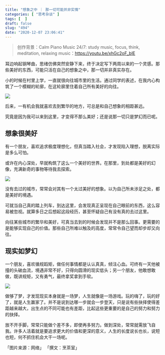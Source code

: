 ```yaml
---
title: "想象之中 ｜ 那一切可能并非实情"
categories: [ "思考杂谈" ]
tags: [  ]
draft: false
slug: "494"
date: "2020-12-07 23:06:41"
---
```



> 创作背景：Calm Piano Music 24/7: study music, focus, think, meditation, relaxing music：https://youtu.be/xhGc2oF_blE

耳边响起钢琴曲，思绪仿佛突然安静下来，终于决定写下两周以来的一个灵感。那些美好的东西，可能只活在自己的想象之中，那一切并非真实存在。

小的时候在村里上学，一直就很向往城市里的生活。通过同学的表述，在我内心构筑了一个模糊的轮廓，在这轮廓里住着自己所有美好的向往。

![](https://imagehost-cdn.frytea.com/images/2020/12/07/20201207230410d817453bb2d51dc4.png)

后来，一有机会我就喜欢去到繁华的地方，可总是和自己想象的相距甚远。

究竟是因为我可以来到这里，才变得不那么美好；还是说那一切只是梦幻而已呢。

## 想象很美好

有一个朋友，喜欢追求极度理想化，但真当踏入社会，才发现陷入理想，脱离实际是多么可怕。

或许在内心深处，早就构筑了这么一个美好的世界。在那里，到处都是美好的幻像，充满新奇的事物等待我去探索。

![](https://imagehost-cdn.frytea.com/images/2020/12/07/20201207230521e4ea7e31d36e06b8.png)

没有去过的城市，常常会对其有一个太过美好的想象。以为自己所未涉足之处，都是美好的境遇。

可就当自己真的踏上列车，到达这里，会发现真正呈现在自己眼前的东西，这么容易被忽视。就算多日之后想起这段经历，甚至怀疑自己有没有真的去过这里。

向往某些城市的繁华和美好，可真当去到的时候会发现并不是那么回事。更需要的是能够实现自己的价值。那些自己所难以触及的高度，常常令自己望而却步却又向往。

## 现实如梦幻

一个朋友，喜欢循规蹈矩，做任何事情都是认认真真，倾注心血。可终有一天他被撞的头破血流，境遇非常不好，只得向圆滑的现实低头；另一个朋友，他敢想敢做，既讲规矩，又有勇气，最终拿奖拿到手软。

![](https://imagehost-cdn.frytea.com/images/2020/12/07/2020120723055134d7e133047299bb.png)

做够了梦，才发现现实本身就是一场梦，人生就像是一场游戏。玩的嗨了，玩的好了，就是人生赢家了。并不是说到达哪一步就会一步登天，只是说有些抉择使得差距越来越大，出生点的不同可能也有差距，比起这些更重要的是自己的努力和努力的抉择。

放不开手脚，常常只能做个差不多，即使再多努力。做到深处，常常就需放飞自我。许多人活着就是要追求更大的价值和更深的意义，人生的长度说长也长，说短也短，何不抓住机会大干一场呢。

「图片来源：网络」
「撰文：烹茶室」